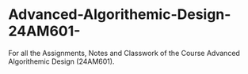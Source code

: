 # Advanced-Algorithemic-Design-24AM601-
For all the Assignments, Notes and Classwork of the Course Advanced Algorithemic Design (24AM601).
